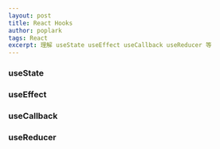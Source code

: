 ```yaml
---
layout: post
title: React Hooks
author: poplark
tags: React
excerpt: 理解 useState useEffect useCallback useReducer 等
---
```


### useState

### useEffect

### useCallback

### useReducer
